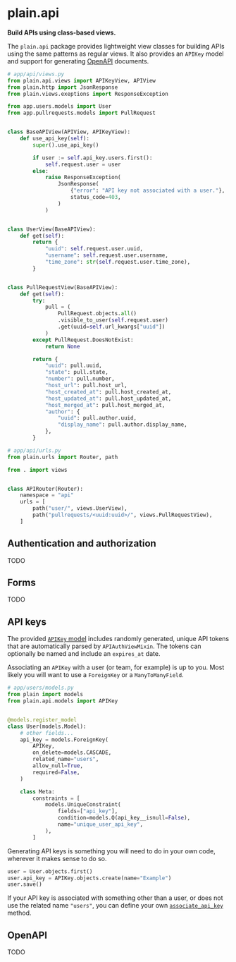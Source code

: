 # plain.api

**Build APIs using class-based views.**

The `plain.api` package provides lightweight view classes for building APIs using the same patterns as regular views. It also provides an `APIKey` model and support for generating [OpenAPI](https://www.openapis.org/) documents.

```python
# app/api/views.py
from plain.api.views import APIKeyView, APIView
from plain.http import JsonResponse
from plain.views.exeptions import ResponseException

from app.users.models import User
from app.pullrequests.models import PullRequest


class BaseAPIView(APIView, APIKeyView):
    def use_api_key(self):
        super().use_api_key()

        if user := self.api_key.users.first():
            self.request.user = user
        else:
            raise ResponseException(
                JsonResponse(
                    {"error": "API key not associated with a user."},
                    status_code=403,
                )
            )


class UserView(BaseAPIView):
    def get(self):
        return {
            "uuid": self.request.user.uuid,
            "username": self.request.user.username,
            "time_zone": str(self.request.user.time_zone),
        }


class PullRequestView(BaseAPIView):
    def get(self):
        try:
            pull = (
                PullRequest.objects.all()
                .visible_to_user(self.request.user)
                .get(uuid=self.url_kwargs["uuid"])
            )
        except PullRequest.DoesNotExist:
            return None

        return {
            "uuid": pull.uuid,
            "state": pull.state,
            "number": pull.number,
            "host_url": pull.host_url,
            "host_created_at": pull.host_created_at,
            "host_updated_at": pull.host_updated_at,
            "host_merged_at": pull.host_merged_at,
            "author": {
                "uuid": pull.author.uuid,
                "display_name": pull.author.display_name,
            },
        }
```

```python
# app/api/urls.py
from plain.urls import Router, path

from . import views


class APIRouter(Router):
    namespace = "api"
    urls = [
        path("user/", views.UserView),
        path("pullrequests/<uuid:uuid>/", views.PullRequestView),
    ]
```

## Authentication and authorization

TODO

## Forms

TODO

## API keys

The provided [`APIKey` model](./models.py) includes randomly generated, unique API tokens that are automatically parsed by `APIAuthViewMixin`. The tokens can optionally be named and include an `expires_at` date.

Associating an `APIKey` with a user (or team, for example) is up to you. Most likely you will want to use a `ForeignKey` or a `ManyToManyField`.

```python
# app/users/models.py
from plain import models
from plain.api.models import APIKey


@models.register_model
class User(models.Model):
    # other fields...
    api_key = models.ForeignKey(
        APIKey,
        on_delete=models.CASCADE,
        related_name="users",
        allow_null=True,
        required=False,
    )

    class Meta:
        constraints = [
            models.UniqueConstraint(
                fields=["api_key"],
                condition=models.Q(api_key__isnull=False),
                name="unique_user_api_key",
            ),
        ]
```

Generating API keys is something you will need to do in your own code, wherever it makes sense to do so.

```python
user = User.objects.first()
user.api_key = APIKey.objects.create(name="Example")
user.save()
```

If your API key is associated with something other than a user, or does not use the related name `"users"`, you can define your own [`associate_api_key`](./views.py#associate_api_key) method.

## OpenAPI

TODO
